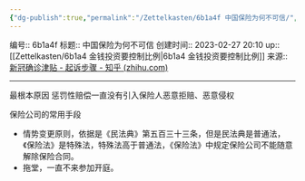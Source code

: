 ```yaml
---
{"dg-publish":true,"permalink":"/Zettelkasten/6b1a4f 中国保险为何不可信/","dgPassFrontmatter":true}
---
```


编号:: 6b1a4f
标题:: 中国保险为何不可信
创建时间:: 2023-02-27 20:10
up:: [[Zettelkasten/6b1a4 金钱投资要控制比例\|6b1a4 金钱投资要控制比例]]
来源:: [新冠确诊津贴 - 起诉步骤 - 知乎 (zhihu.com)](https://zhuanlan.zhihu.com/p/593629036)

---
最根本原因
惩罚性赔偿一直没有引入保险人恶意拒赔、恶意侵权

保险公司的常用手段
- 情势变更原则，依据是《民法典》第五百三十三条，但是民法典是普通法，《保险法》是特殊法，特殊法高于普通法，《保险法》中规定保险公司不能随意解除保险合同。
- 拖堂，一直不来参加开庭。

